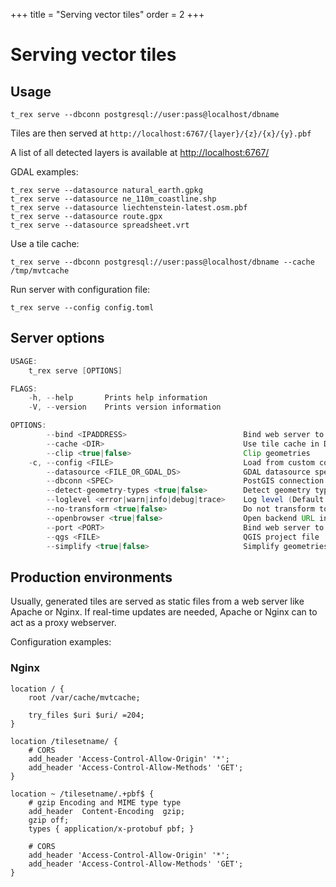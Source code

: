 +++
title = "Serving vector tiles"
order = 2
+++

Serving vector tiles
====================

Usage
-----

    t_rex serve --dbconn postgresql://user:pass@localhost/dbname

Tiles are then served at `http://localhost:6767/{layer}/{z}/{x}/{y}.pbf`

A list of all detected layers is available at [http://localhost:6767/](http://localhost:6767/)

GDAL examples:

    t_rex serve --datasource natural_earth.gpkg
    t_rex serve --datasource ne_110m_coastline.shp
    t_rex serve --datasource liechtenstein-latest.osm.pbf
    t_rex serve --datasource route.gpx
    t_rex serve --datasource spreadsheet.vrt

Use a tile cache:

    t_rex serve --dbconn postgresql://user:pass@localhost/dbname --cache /tmp/mvtcache

Run server with configuration file:

    t_rex serve --config config.toml


Server options
--------------

```java
USAGE:
    t_rex serve [OPTIONS]

FLAGS:
    -h, --help       Prints help information
    -V, --version    Prints version information

OPTIONS:
        --bind <IPADDRESS>                          Bind web server to this address (0.0.0.0 for all)
        --cache <DIR>                               Use tile cache in DIR
        --clip <true|false>                         Clip geometries
    -c, --config <FILE>                             Load from custom config file
        --datasource <FILE_OR_GDAL_DS>              GDAL datasource specification
        --dbconn <SPEC>                             PostGIS connection postgresql://USER@HOST/DBNAME
        --detect-geometry-types <true|false>        Detect geometry types when undefined
        --loglevel <error|warn|info|debug|trace>    Log level (Default: info)
        --no-transform <true|false>                 Do not transform to grid SRS
        --openbrowser <true|false>                  Open backend URL in browser
        --port <PORT>                               Bind web server to this port
        --qgs <FILE>                                QGIS project file
        --simplify <true|false>                     Simplify geometries
```


Production environments
-----------------------

Usually, generated tiles are served as static files from a web server like Apache or Nginx. If real-time updates are needed, Apache or Nginx can to act as a proxy webserver.

Configuration examples:

### Nginx

```
location / {
    root /var/cache/mvtcache;

    try_files $uri $uri/ =204;
}

location /tilesetname/ {
    # CORS
    add_header 'Access-Control-Allow-Origin' '*';
    add_header 'Access-Control-Allow-Methods' 'GET';
}

location ~ /tilesetname/.+pbf$ {
    # gzip Encoding and MIME type type
    add_header  Content-Encoding  gzip;
    gzip off;
    types { application/x-protobuf pbf; }

    # CORS
    add_header 'Access-Control-Allow-Origin' '*';
    add_header 'Access-Control-Allow-Methods' 'GET';
}
```
